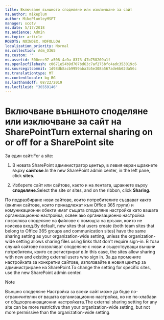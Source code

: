 ```yaml
---
title: Включване външното споделяне или изключване за сайт
ms.author: mikeplum
author: MikePlumleyMSFT
manager: scotv
ms.date: 5/17/2018
ms.audience: Admin
ms.topic: article
ROBOTS: NOINDEX, NOFOLLOW
localization_priority: Normal
ms.collection: Adm_O365
ms.custom: ''
ms.assetid: 500eec97-a508-4a9a-8373-47b758209a1f
ms.openlocfilehash: c0671e54b9d707bd63c7af275bfc4adc353019c6
ms.sourcegitcommit: 1d98db8acb9959aba3b5e308a567ade6b62da56c
ms.translationtype: MT
ms.contentlocale: bg-BG
ms.lasthandoff: 08/22/2019
ms.locfileid: "36559146"
---
```

# <a name="turn-external-sharing-on-or-off-for-a-sharepoint-site"></a><span data-ttu-id="adfe9-102">Включване външното споделяне или изключване за сайт на SharePoint</span><span class="sxs-lookup"><span data-stu-id="adfe9-102">Turn external sharing on or off for a SharePoint site</span></span>

<span data-ttu-id="adfe9-103">За един сайт:</span><span class="sxs-lookup"><span data-stu-id="adfe9-103">For a site:</span></span>
  
1. <span data-ttu-id="adfe9-104">В новата SharePoint администратор център, в левия екран щракнете върху **сайтове**.</span><span class="sxs-lookup"><span data-stu-id="adfe9-104">In the new SharePoint admin center, in the left pane, click **sites**.</span></span>
    
2. <span data-ttu-id="adfe9-105">Изберете сайт или сайтове, както и на лентата, щракнете върху **споделяне**.</span><span class="sxs-lookup"><span data-stu-id="adfe9-105">Select the site or sites, and on the ribbon, click **Sharing**.</span></span>
    
<span data-ttu-id="adfe9-106">По подразбиране нови сайтове, които потребителите създават както (екипни сайтове, които принадлежат към Office 365 групи) и комуникационни обекти имат същата споделяне настройка като вашата организационно настройка, освен ако организационно настройка позволява споделяне на файлове с помощта на връзки, които не изисква вход.</span><span class="sxs-lookup"><span data-stu-id="adfe9-106">By default, new sites that users create (both team sites that belong to Office 365 groups and communication sites) have the same sharing setting as your organization-wide setting, unless the organization-wide setting allows sharing files using links that don't require sign-in.</span></span> <span data-ttu-id="adfe9-107">В този случай сайтове позволяват споделяне с нови и съществуващи външни потребители, които се регистрират в.</span><span class="sxs-lookup"><span data-stu-id="adfe9-107">In this case, the sites allow sharing with new and existing external users who sign in.</span></span> <span data-ttu-id="adfe9-108">За да промените настройката за конкретни сайтове, използвайте в новия център за администриране на SharePoint.</span><span class="sxs-lookup"><span data-stu-id="adfe9-108">To change the setting for specific sites, use the new SharePoint admin center.</span></span>
  
> [!NOTE]
> <span data-ttu-id="adfe9-109">Външно споделяне Настройка за всеки сайт може да бъде по-ограничителни от вашата организационно настройка, но не по-хлабави от общоорганизационни настройката.</span><span class="sxs-lookup"><span data-stu-id="adfe9-109">The external sharing setting for any site can be more restrictive than your organization-wide setting, but not more permissive than the organization-wide setting.</span></span> 
  

